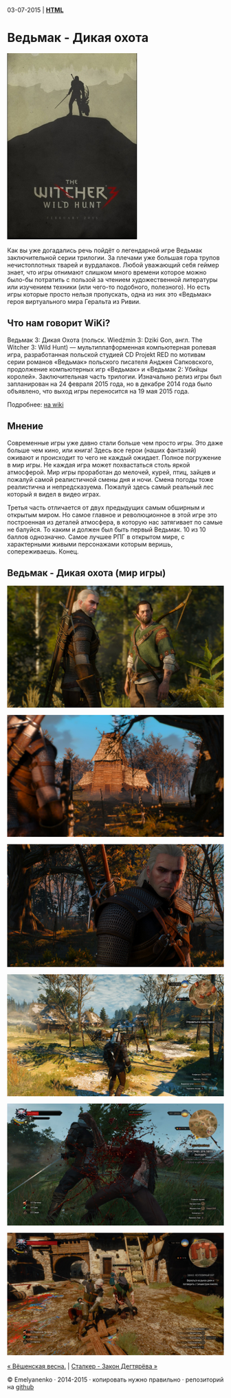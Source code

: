 03-07-2015 | **[HTML](http://andre-y-ru.github.io/p/2015/07/03/witcher.html)** 

Ведьмак - Дикая охота
================
![image](../../../../img/p/witcher.jpg)

Как вы уже догадались речь пойдёт о легендарной игре Ведьмак заключительной серии трилогии. За плечами уже большая гора трупов нечистоплотных тварей и вурдалаков. Любой уважающий себя геймер знает, что игры отнимают слишком много времени которое можно было-бы потратить с пользой за чтением художественной литературы или изучением техники (или чего-то подобного, полезного). Но есть игры которые просто нельзя пропускать, одна из них это «Ведьмак»  героя виртуального мира Геральта из Ривии.

Что нам говорит WiKi?
---------------------
Ведьмак 3: Дикая Охота (польск. Wiedźmin 3: Dziki Gon, англ. The Witcher 3: Wild Hunt) — мультиплатформенная компьютерная ролевая игра, разработанная польской студией CD Projekt RED по мотивам серии романов «Ведьмак» польского писателя Анджея Сапковского, продолжение компьютерных игр «Ведьмак» и «Ведьмак 2: Убийцы королей». Заключительная часть трилогии. Изначально релиз игры был запланирован на 24 февраля 2015 года, но в декабре 2014 года было объявлено, что выход игры переносится на 19 мая 2015 года.

Подробнее: [на wiki](https://ru.wikipedia.org/wiki/%D0%92%D0%B5%D0%B4%D1%8C%D0%BC%D0%B0%D0%BA_3:_%D0%94%D0%B8%D0%BA%D0%B0%D1%8F_%D0%9E%D1%85%D0%BE%D1%82%D0%B0)

Мнение
----------
Современные игры уже давно стали больше чем просто игры. Это даже больше чем кино, или книга! Здесь все герои (наших фантазий) оживают и происходит то чего не каждый ожидает. Полное погружение в мир игры. Не каждая игра может похвастаться столь яркой атмосферой. Мир игры проработан до мелочей, курей, птиц, зайцев и пожалуй самой реалистичной смены дня и ночи. Смена погоды тоже реалистична и непредсказуема. Пожалуй здесь самый реальный лес который я видел в видео играх.

Третья часть отличается от двух предыдущих самым обширным и открытым миром. Но самое главное и революционное в этой игре это построенная из деталей атмосфера, в которую нас затягивает по самые не балуйся. То каким и должен был быть первый Ведьмак. 10 из 10 баллов однозначно. Самое лучшее РПГ в открытом мире, с характерными живыми персонажами которым веришь, сопереживаешь. Конец.

Ведьмак - Дикая охота (мир игры)
--------------------------------- 
![image](../../../../img/smech/witcher1.jpg)

![image](../../../../img/smech/witcher2.jpg)

![image](../../../../img/smech/witcher3.jpg)

![image](../../../../img/smech/witcher4.jpg)

![image](../../../../img/smech/witcher5.jpg)

![image](../../../../img/smech/witcher6.jpg)


[&laquo; Вёшенская весна.](https://github.com/andre-y-ru/andre-y-ru.github.com/blob/master/p/2015/05/23/holohov.md) | [Сталкер - Закон Дегтярёва &raquo;](https://github.com/andre-y-ru/andre-y-ru.github.com/blob/master/p/2015/08/19/stalker.md)

© Emelyanenko &middot; 2014-2015 · копировать нужно правильно · репозиторий на [github](https://github.com)
